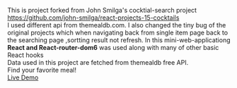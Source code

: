 This is project forked from John Smilga's cocktial-search project https://github.com/john-smilga/react-projects-15-cocktails<br>
I used different api from themealdb.com. I also changed the tiny bug of the original projects which when navigating back from single item page back to the searching page ,sortting result not refresh.
In this mini-web-applicationg **React and React-router-dom6** was used along with many of other basic React hooks<br>
Data used in this project are fetched from themealdb free API.<br>
Find your favorite meal!<br>
[Live Demo](https://project-recipe-search.netlify.app/)
	
